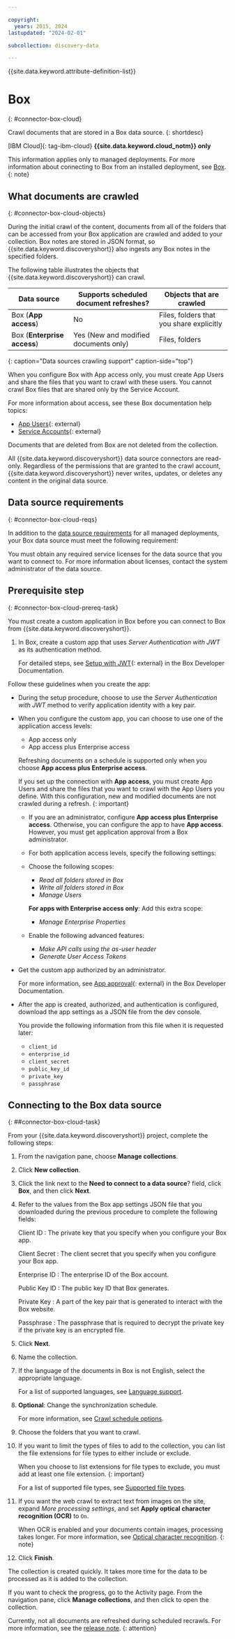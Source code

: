 ```yaml
---

copyright:
  years: 2015, 2024
lastupdated: "2024-02-01"

subcollection: discovery-data

---
```


{{site.data.keyword.attribute-definition-list}}

# Box
{: #connector-box-cloud}

Crawl documents that are stored in a Box data source.
{: shortdesc}

[IBM Cloud]{: tag-ibm-cloud} **{{site.data.keyword.cloud_notm}} only**

This information applies only to managed deployments. For more information about connecting to Box from an installed deployment, see [Box](/docs/discovery-data?topic=discovery-data-connector-box-cp4d).
{: note}

## What documents are crawled
{: #connector-box-cloud-objects}

During the initial crawl of the content, documents from all of the folders that can be accessed from your Box application are crawled and added to your collection. Box notes are stored in JSON format, so {{site.data.keyword.discoveryshort}} also ingests any Box notes in the specified folders.

The following table illustrates the objects that {{site.data.keyword.discoveryshort}} can crawl.

| Data source | Supports scheduled document refreshes? | Objects that are crawled |
|-------------|----------------------------------------|--------------------------|
| Box (**App access**) | No | Files, folders that you share explicitly |
| Box (**Enterprise access**)  | Yes (New and modified documents only) | Files, folders |
{: caption="Data sources crawling support" caption-side="top"}

When you configure Box with App access only, you must create App Users and share the files that you want to crawl with these users. You cannot crawl Box files that are shared only by the Service Account.

For more information about access, see these Box documentation help topics:

-  [App Users](https://developer.box.com/guides/getting-started/user-types/app-users/){: external}
-  [Service Accounts](https://developer.box.com/guides/getting-started/user-types/service-account/){: external}

Documents that are deleted from Box are not deleted from the collection.

All {{site.data.keyword.discoveryshort}} data source connectors are read-only. Regardless of the permissions that are granted to the crawl account, {{site.data.keyword.discoveryshort}} never writes, updates, or deletes any content in the original data source.

## Data source requirements
{: #connector-box-cloud-reqs}

In addition to the [data source requirements](/docs/discovery-data?topic=discovery-data-sources#public-requirements) for all managed deployments, your Box data source must meet the following requirement:

You must obtain any required service licenses for the data source that you want to connect to. For more information about licenses, contact the system administrator of the data source.

## Prerequisite step
{: #connector-box-cloud-prereq-task}

You must create a custom application in Box before you can connect to Box from {{site.data.keyword.discoveryshort}}.

1.  In Box, create a custom app that uses *Server Authentication with JWT* as its authentication method.

    For detailed steps, see [Setup with JWT](https://developer.box.com/guides/authentication/jwt/jwt-setup/){: external} in the Box Developer Documentation.

Follow these guidelines when you create the app:

-   During the setup procedure, choose to use the *Server Authentication with JWT* method to verify application identity with a key pair.
-   When you configure the custom app, you can choose to use one of the application access levels:

    -   App access only
    -   App access plus Enterprise access

    Refreshing documents on a schedule is supported only when you choose **App access plus Enterprise access**. 
    
    If you set up the connection with **App access**, you must create App Users and share the files that you want to crawl with the App Users you define. With this configuration, new and modified documents are not crawled during a refresh.
    {: important}

    -   If you are an administrator, configure **App access plus Enterprise access**. Otherwise, you can configure the app to have **App access**. However, you must get application approval from a Box administrator.

    -   For both application access levels, specify the following settings:

    -   Choose the following scopes:

        -   *Read all folders stored in Box*
        -   *Write all folders stored in Box*
        -   *Manage Users*

        **For apps with Enterprise access only**: Add this extra scope:

        - *Manage Enterprise Properties*
    -   Enable the following advanced features:

        -   *Make API calls using the as-user header*
        -   *Generate User Access Tokens*

-   Get the custom app authorized by an administrator.

    For more information, see [App approval](https://developer.box.com/guides/authorization/custom-app-approval/){: external} in the Box Developer Documentation.
-   After the app is created, authorized, and authentication is configured, download the app settings as a JSON file from the dev console.

    You provide the following information from this file when it is requested later:

    -   `client_id`
    -   `enterprise_id`
    -   `client_secret`
    -   `public_key_id`
    -   `private_key`
    -   `passphrase`

## Connecting to the Box data source
{: ##connector-box-cloud-task}

From your {{site.data.keyword.discoveryshort}} project, complete the following steps:

1.  From the navigation pane, choose **Manage collections**.
1.  Click **New collection**.
1.  Click the link next to the **Need to connect to a data source**? field, click **Box**, and then click **Next**.
1.  Refer to the values from the Box app settings JSON file that you downloaded during the previous procedure to complete the following fields:

    Client ID
    :   The private key that you specify when you configure your Box app.
    
    Client Secret
    :   The client secret that you specify when you configure your Box app.
    
    Enterprise ID
    :   The enterprise ID of the Box account.
    
    Public Key ID
    :   The public key ID that Box generates.
    
    Private Key
    :   A part of the key pair that is generated to interact with the Box website.
    
    Passphrase
    :   The passphrase that is required to decrypt the private key if the private key is an encrypted file.

1.  Click **Next**.
1.  Name the collection.
1.  If the language of the documents in Box is not English, select the appropriate language.

    For a list of supported languages, see [Language support](/docs/discovery-data?topic=discovery-data-language-support).
1.  **Optional**: Change the synchronization schedule.

    For more information, see [Crawl schedule options](/docs/discovery-data?topic=discovery-data-collections#crawlschedule).

1.  Choose the folders that you want to crawl.
1.  If you want to limit the types of files to add to the collection, you can list the file extensions for file types to either include or exclude.

    When you choose to list extensions for file types to exclude, you must add at least one file extension.
    {: important}

    For a list of supported file types, see [Supported file types](/docs/discovery-data?topic=discovery-data-collections#supportedfiletypes).

1.  If you want the web crawl to extract text from images on the site, expand *More processing settings*, and set **Apply optical character recognition (OCR)** to `On`.

    When OCR is enabled and your documents contain images, processing takes longer. For more information, see [Optical character recognition](/docs/discovery-data?topic=discovery-data-collections#ocr).
    {: note}

1.  Click **Finish**.

The collection is created quickly. It takes more time for the data to be processed as it is added to the collection.

If you want to check the progress, go to the Activity page. From the navigation pane, click **Manage collections**, and then click to open the collection.

Currently, not all documents are refreshed during scheduled recrawls. For more information, see the [release note](/docs/discovery-data?topic=discovery-data-release-notes#discovery-6december2022).
{: attention}
